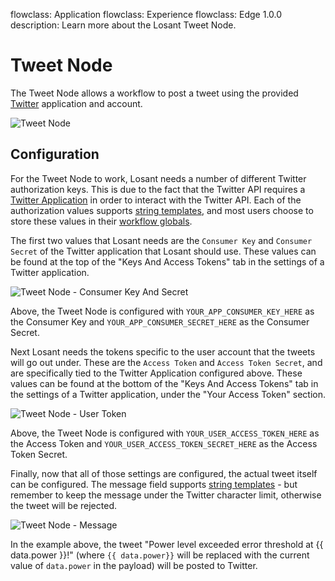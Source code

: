 flowclass: Application
flowclass: Experience
flowclass: Edge 1.0.0
description: Learn more about the Losant Tweet Node.

# Tweet Node

The Tweet Node allows a workflow to post a tweet using the provided [Twitter](https://twitter.com/) application and account.

![Tweet Node](/images/workflows/outputs/tweet-node.png "Tweet Node")

## Configuration

For the Tweet Node to work, Losant needs a number of different Twitter authorization keys. This is due to the fact that the Twitter API requires a [Twitter Application](https://apps.twitter.com/app/new) in order to interact with the Twitter API. Each of the authorization values supports [string templates](/workflows/accessing-payload-data/#string-templates), and most users choose to store these values in their [workflow globals](/workflows/overview/#workflow-globals).

The first two values that Losant needs are the `Consumer Key` and `Consumer Secret` of the Twitter application that Losant should use. These values can be found at the top of the "Keys And Access Tokens" tab in the settings of a Twitter application.

![Tweet Node - Consumer Key And Secret](/images/workflows/outputs/tweet-node-consumer.png "Tweet Node - Consumer Key And Secret")

Above, the Tweet Node is configured with `YOUR_APP_CONSUMER_KEY_HERE` as the Consumer Key and `YOUR_APP_CONSUMER_SECRET_HERE` as the Consumer Secret.

Next Losant needs the tokens specific to the user account that the tweets will go out under. These are the `Access Token` and `Access Token Secret`, and are specifically tied to the Twitter Application configured above. These values can be found at the bottom of the "Keys And Access Tokens" tab in the settings of a Twitter application, under the "Your Access Token" section.

![Tweet Node - User Token](/images/workflows/outputs/tweet-node-user.png "Tweet Node - User Token")

Above, the Tweet Node is configured with `YOUR_USER_ACCESS_TOKEN_HERE` as the Access Token and `YOUR_USER_ACCESS_TOKEN_SECRET_HERE` as the Access Token Secret.

Finally, now that all of those settings are configured, the actual tweet itself can be configured. The message field supports [string templates](/workflows/accessing-payload-data/#string-templates) - but remember to keep the message under the Twitter character limit, otherwise the tweet will be rejected.

![Tweet Node - Message](/images/workflows/outputs/tweet-node-message.png "Tweet Node - Message")

In the example above, the tweet "Power level exceeded error threshold at {{ data.power }}!" (where `{{ data.power}}` will be replaced with the current value of `data.power` in the payload) will be posted to Twitter.
